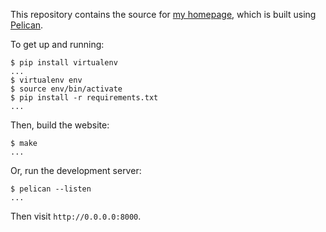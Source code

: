 This repository contains the source for [my homepage](http://jameswhanlon.com),
which is built using [Pelican](https://blog.getpelican.com/).

To get up and running:
```
$ pip install virtualenv
...
$ virtualenv env
$ source env/bin/activate
$ pip install -r requirements.txt
...
```

Then, build the website:
```
$ make
...
```

Or, run the development server:
```
$ pelican --listen
...
```
Then visit ``http://0.0.0.0:8000``.
